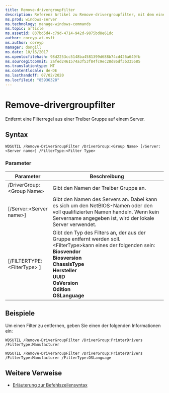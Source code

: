 ```yaml
---
title: Remove-drivergroupfilter
description: Referenz Artikel zu Remove-drivergroupfilter, mit dem eine Filterregel aus einer Treiber Gruppe auf einem Server entfernt wird.
ms.prod: windows-server
ms.technology: manage-windows-commands
ms.topic: article
ms.assetid: 837bd5d4-c79d-4714-942d-9875bd8e61dc
author: coreyp-at-msft
ms.author: coreyp
manager: dongill
ms.date: 10/16/2017
ms.openlocfilehash: 98d2253cc5148ba4581399d688b74cd426a649fb
ms.sourcegitcommit: 2afed2461574a3f53f84fc9ec28d86df3b335685
ms.translationtype: MT
ms.contentlocale: de-DE
ms.lasthandoff: 07/02/2020
ms.locfileid: "85936328"
---
```

# <a name="remove-drivergroupfilter"></a>Remove-drivergroupfilter



Entfernt eine Filterregel aus einer Treiber Gruppe auf einem Server.

## <a name="syntax"></a>Syntax

```
WDSUTIL /Remove-DriverGroupFilter /DriverGroup:<Group Name> [/Server:<Server name>] /FilterType:<Filter Type>
```

### <a name="parameters"></a>Parameter

|Parameter|Beschreibung|
|---------|-----------|
|/DriverGroup:\<Group Name>|Gibt den Namen der Treiber Gruppe an.|
|[/Server:\<Server name>]|Gibt den Namen des Servers an. Dabei kann es sich um den NetBIOS-Namen oder den voll qualifizierten Namen handeln. Wenn kein Servername angegeben ist, wird der lokale Server verwendet.|
|[/FILTERTYPE: \<FilterType> ]|Gibt den Typ des Filters an, der aus der Gruppe entfernt werden soll. \<FilterType>kann eines der folgenden sein:</br>**Biosvendor**</br>**Biosversion**</br>**ChassisType**</br>**Hersteller**</br>**UUID**</br>**OsVersion**</br>**Odition**</br>**OSLanguage**|

## <a name="examples"></a>Beispiele

Um einen Filter zu entfernen, geben Sie einen der folgenden Informationen ein:
```
WDSUTIL /Remove-DriverGroupFilter /DriverGroup:PrinterDrivers /FilterType:Manufacturer
```
```
WDSUTIL /Remove-DriverGroupFilter /DriverGroup:PrinterDrivers /FilterType:Manufacturer /FilterType:OSLanguage
```

## <a name="additional-references"></a>Weitere Verweise

- [Erläuterung zur Befehlszeilensyntax](command-line-syntax-key.md)
